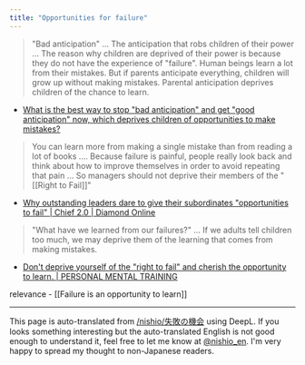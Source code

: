 ```yaml
---
title: "Opportunities for failure"
---
```



> "Bad anticipation" ... The anticipation that robs children of their power ... The reason why children are deprived of their power is because they do not have the experience of "failure". Human beings learn a lot from their mistakes. But if parents anticipate everything, children will grow up without making mistakes. Parental anticipation deprives children of the chance to learn.
- [What is the best way to stop "bad anticipation" and get "good anticipation" now, which deprives children of opportunities to make mistakes?](https://kodomo-manabi-labo.net/kyokoiwatate-interview-03)

>  You can learn more from making a single mistake than from reading a lot of books .... Because failure is painful, people really look back and think about how to improve themselves in order to avoid repeating that pain ... So managers should not deprive their members of the "[[Right to Fail]]"
- [Why outstanding leaders dare to give their subordinates "opportunities to fail" | Chief 2.0 | Diamond Online](https://diamond.jp/articles/-/286556)

> "What have we learned from our failures?" ...
>  If we adults tell children too much, we may deprive them of the learning that comes from making mistakes.
- [Don't deprive yourself of the "right to fail" and cherish the opportunity to learn. | PERSONAL MENTAL TRAINING](https://shimt.jp/archives/7862)

relevance
    - [[Failure is an opportunity to learn]]

---
This page is auto-translated from [/nishio/失敗の機会](https://scrapbox.io/nishio/失敗の機会) using DeepL. If you looks something interesting but the auto-translated English is not good enough to understand it, feel free to let me know at [@nishio_en](https://twitter.com/nishio_en). I'm very happy to spread my thought to non-Japanese readers.